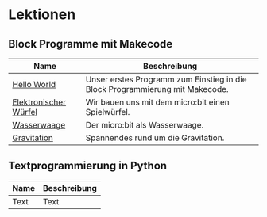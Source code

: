 # Lektionen

## Block Programme mit Makecode

|Name|Beschreibung|
|-|-|
|[Hello World](10_hello_world/lesson.md) | Unser erstes Programm zum Einstieg in die Block Programmierung mit Makecode.|
|[Elektronischer Würfel](20_dice/lesson.md) | Wir bauen uns mit dem micro:bit einen Spielwürfel.|
|[Wasserwaage](30_level/lesson.md) | Der micro:bit als Wasserwaage.|
|[Gravitation](40_gravity/lesson.md) | Spannendes rund um die Gravitation.|



## Textprogrammierung in Python

|Name|Beschreibung|
|-|-|
|Text|Text|

